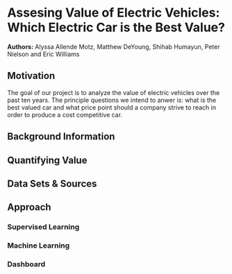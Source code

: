 # Assesing Value of Electric Vehicles: Which Electric Car is the Best Value?

__Authors:__ Alyssa Allende Motz, Matthew DeYoung, Shihab Humayun, Peter Nielson and Eric Williams

## Motivation
The goal of our project is to analyze the value of electric vehicles over the past ten years. The principle questions we intend to anwer is: what is the best valued car and what price point should a company strive to reach in order to produce a cost competitive car. 

## Background Information

## Quantifying Value

## Data Sets & Sources

## Approach

### Supervised Learning

### Machine Learning

### Dashboard
